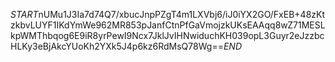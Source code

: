 $START$nUMu1J3Ia7d74Q7/xbucJnpPZgT4m1LXVbj6/iJ0iYX2GO/FxEB+48zKtzkbvLUYF1IKdYmWe962MR853pJanfCtnPfGaVmojzkUKsEAAqq8wZ71MESLkpWMThbqog6E9iR8yrPewI9Ncx7JklJvIHNwiduchKH039opL3Guyr2eJzzbcHLKy3eBjAkcYUoKh2YXk5J4p6kz6RdMsQ78Wg==$END$